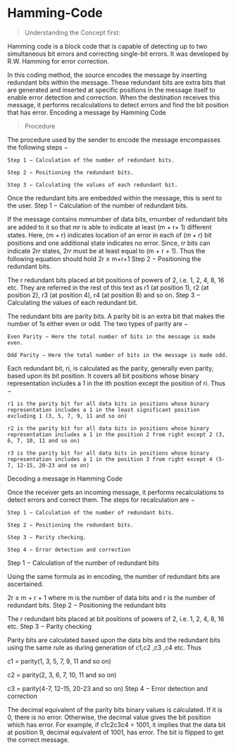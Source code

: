 # Hamming-Code
> Understanding the Concept first:

Hamming code is a block code that is capable of detecting up to two simultaneous bit errors and correcting single-bit errors. It was developed by R.W. Hamming for error correction.

In this coding method, the source encodes the message by inserting redundant bits within the message. These redundant bits are extra bits that are generated and inserted at specific positions in the message itself to enable error detection and correction. When the destination receives this message, it performs recalculations to detect errors and find the bit position that has error.
Encoding a message by Hamming Code

> Procedure

The procedure used by the sender to encode the message encompasses the following steps −

    Step 1 − Calculation of the number of redundant bits.

    Step 2 − Positioning the redundant bits.

    Step 3 − Calculating the values of each redundant bit.

Once the redundant bits are embedded within the message, this is sent to the user.
Step 1 − Calculation of the number of redundant bits.

If the message contains m𝑚number of data bits, r𝑟number of redundant bits are added to it so that m𝑟 is able to indicate at least (m + r+ 1) different states. Here, (m + r) indicates location of an error in each of (𝑚 + 𝑟) bit positions and one additional state indicates no error. Since, r𝑟 bits can indicate 2r𝑟 states, 2r𝑟 must be at least equal to (m + r + 1). Thus the following equation should hold  2r ≥ m+r+1
Step 2 − Positioning the redundant bits.

The r redundant bits placed at bit positions of powers of 2, i.e. 1, 2, 4, 8, 16 etc. They are referred in the rest of this text as r1 (at position 1), r2 (at position 2), r3 (at position 4), r4 (at position 8) and so on.
Step 3 − Calculating the values of each redundant bit.

The redundant bits are parity bits. A parity bit is an extra bit that makes the number of 1s either even or odd. The two types of parity are −

    Even Parity − Here the total number of bits in the message is made even.

    Odd Parity − Here the total number of bits in the message is made odd.

Each redundant bit, ri, is calculated as the parity, generally even parity, based upon its bit position. It covers all bit positions whose binary representation includes a 1 in the ith position except the position of ri. Thus −

    r1 is the parity bit for all data bits in positions whose binary representation includes a 1 in the least significant position excluding 1 (3, 5, 7, 9, 11 and so on)

    r2 is the parity bit for all data bits in positions whose binary representation includes a 1 in the position 2 from right except 2 (3, 6, 7, 10, 11 and so on)

    r3 is the parity bit for all data bits in positions whose binary representation includes a 1 in the position 3 from right except 4 (5-7, 12-15, 20-23 and so on)

Decoding a message in Hamming Code

Once the receiver gets an incoming message, it performs recalculations to detect errors and correct them. The steps for recalculation are −

    Step 1 − Calculation of the number of redundant bits.

    Step 2 − Positioning the redundant bits.

    Step 3 − Parity checking.

    Step 4 − Error detection and correction

Step 1 − Calculation of the number of redundant bits

Using the same formula as in encoding, the number of redundant bits are ascertained.

2r ≥ m + r + 1 where m is the number of data bits and r is the number of redundant bits.
Step 2 − Positioning the redundant bits

The r redundant bits placed at bit positions of powers of 2, i.e. 1, 2, 4, 8, 16 etc.
Step 3 − Parity checking

Parity bits are calculated based upon the data bits and the redundant bits using the same rule as during generation of c1,c2 ,c3 ,c4 etc. Thus

c1 = parity(1, 3, 5, 7, 9, 11 and so on)

c2 = parity(2, 3, 6, 7, 10, 11 and so on)

c3 = parity(4-7, 12-15, 20-23 and so on)
Step 4 − Error detection and correction

The decimal equivalent of the parity bits binary values is calculated. If it is 0, there is no error. Otherwise, the decimal value gives the bit position which has error. For example, if c1c2c3c4 = 1001, it implies that the data bit at position 9, decimal equivalent of 1001, has error. The bit is flipped to get the correct message.
